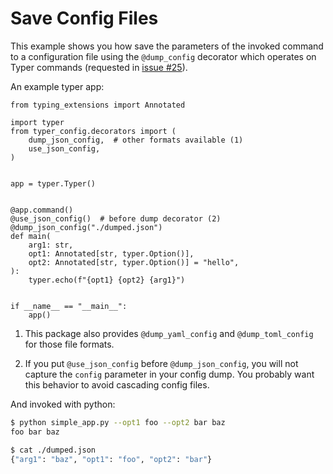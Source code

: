 # Save Config Files

This example shows you how save the parameters of the invoked command to a configuration file using the `@dump_config` decorator which operates on Typer commands (requested in [issue #25](https://github.com/maxb2/typer-config/issues/25)).

An example typer app:
```{.python title="simple_app.py" test="true"}
from typing_extensions import Annotated

import typer
from typer_config.decorators import (
    dump_json_config,  # other formats available (1)
    use_json_config,
)


app = typer.Typer()


@app.command()
@use_json_config()  # before dump decorator (2)
@dump_json_config("./dumped.json")
def main(
    arg1: str,
    opt1: Annotated[str, typer.Option()],
    opt2: Annotated[str, typer.Option()] = "hello",
):
    typer.echo(f"{opt1} {opt2} {arg1}")


if __name__ == "__main__":
    app()
```

1. This package also provides `@dump_yaml_config` and `@dump_toml_config` for those file formats.

2. If you put `@use_json_config` before `@dump_json_config`, you will not capture the `config` parameter in your config dump. You probably want this behavior to avoid cascading config files.


And invoked with python:

```{.bash title="Terminal"}
$ python simple_app.py --opt1 foo --opt2 bar baz
foo bar baz

$ cat ./dumped.json
{"arg1": "baz", "opt1": "foo", "opt2": "bar"}
```

<!---
```{.python test="true" write="false"}
from typer.testing import CliRunner

import json, os

RUNNER = CliRunner()

result = RUNNER.invoke(app, ["--opt1", "foo", "--opt2", "bar", "baz"])

assert result.exit_code == 0, "Application failed"
assert result.stdout.strip() == "foo bar baz", "Unexpected output"


assert os.path.isfile("./dumped.json"), "Saved file does not exist"

with open("./dumped.json", "r") as f:
    assert json.load(f) == {
        "opt1": "foo",
        "opt2": "bar",
        "arg1": "baz",
    }, "Saved file has wrong contents"
```
--->